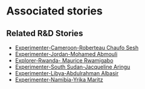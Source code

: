 # Associated stories

<!-- !!DO NOT REMOVE!! start autogenerated hyperlinks -->
## Related R&D Stories
- [Experimenter-Cameroon-Roberteau Chaufo Sesh](/RnD-Archive/stories/?doc=Experimenters_CMR)
- [Experimenter-Jordan-Mohamed Abmouli](/RnD-Archive/stories/?doc=Experimenters_JOR)
- [Explorer\-Rwanda\- Maurice Rwamigabo](/RnD-Archive/stories/?doc=Explorers_RWA)
- [Experimenter-South Sudan-Jacqueline Aringu](/RnD-Archive/stories/?doc=Experimenters_SSD)
- [Experimenter-Libya-Abdulrahman Albasir](/RnD-Archive/stories/?doc=Experimenters_LBY)
- [Experimenter-Namibia-Yrika Maritz](/RnD-Archive/stories/?doc=Experimenters_NAM)
<!-- !!DO NOT REMOVE!! end autogenerated hyperlinks -->